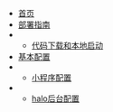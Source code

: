 * [首页](/)
* [部署指南](/guide)
* - [代码下载和本地启动](/guide)
* [基本配置](/config)
* - [小程序配置](/conf/wcconf)
* - [halo后台配置](/conf/haloconf)